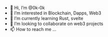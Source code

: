 - 👋 Hi, I’m @0k-0k
- 👀 I’m interested in Blockchain, Dapps, Web3
- 🌱 I’m currently learning Rust, svelte 
- 💞️ I’m looking to collaborate on web3 projects
- 📫 How to reach me ...

<!---
0k-0k/0k-0k is a ✨ special ✨ repository because its `README.md` (this file) appears on your GitHub profile.
You can click the Preview link to take a look at your changes.
--->
